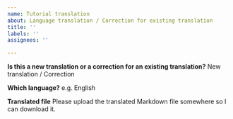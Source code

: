 ```yaml
---
name: Tutorial translation
about: Language translation / Correction for existing translation
title: ''
labels: ''
assignees: ''

---
```


<!-- Before you translate: Please submit your translation in Markdown format. You can see the existing Markdown format by clicking *Raw* on an existing translation. -->

**Is this a new translation or a correction for an existing translation?**
New translation / Correction

**Which language?**
e.g. English

**Translated file**
Please upload the translated Markdown file somewhere so I can download it.
